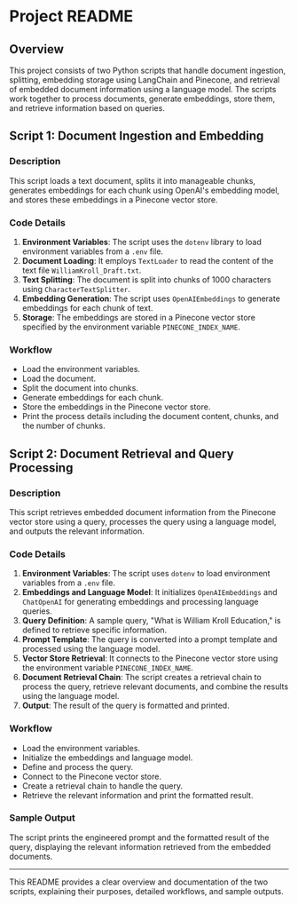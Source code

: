 # Project README

## Overview

This project consists of two Python scripts that handle document ingestion, splitting, embedding storage using LangChain and Pinecone, and retrieval of embedded document information using a language model. The scripts work together to process documents, generate embeddings, store them, and retrieve information based on queries.

## Script 1: Document Ingestion and Embedding

### Description

This script loads a text document, splits it into manageable chunks, generates embeddings for each chunk using OpenAI's embedding model, and stores these embeddings in a Pinecone vector store.

### Code Details

1. **Environment Variables**: The script uses the `dotenv` library to load environment variables from a `.env` file.
2. **Document Loading**: It employs `TextLoader` to read the content of the text file `WilliamKroll_Draft.txt`.
3. **Text Splitting**: The document is split into chunks of 1000 characters using `CharacterTextSplitter`.
4. **Embedding Generation**: The script uses `OpenAIEmbeddings` to generate embeddings for each chunk of text.
5. **Storage**: The embeddings are stored in a Pinecone vector store specified by the environment variable `PINECONE_INDEX_NAME`.

### Workflow

- Load the environment variables.
- Load the document.
- Split the document into chunks.
- Generate embeddings for each chunk.
- Store the embeddings in the Pinecone vector store.
- Print the process details including the document content, chunks, and the number of chunks.

## Script 2: Document Retrieval and Query Processing

### Description

This script retrieves embedded document information from the Pinecone vector store using a query, processes the query using a language model, and outputs the relevant information.

### Code Details

1. **Environment Variables**: The script uses `dotenv` to load environment variables from a `.env` file.
2. **Embeddings and Language Model**: It initializes `OpenAIEmbeddings` and `ChatOpenAI` for generating embeddings and processing language queries.
3. **Query Definition**: A sample query, "What is William Kroll Education," is defined to retrieve specific information.
4. **Prompt Template**: The query is converted into a prompt template and processed using the language model.
5. **Vector Store Retrieval**: It connects to the Pinecone vector store using the environment variable `PINECONE_INDEX_NAME`.
6. **Document Retrieval Chain**: The script creates a retrieval chain to process the query, retrieve relevant documents, and combine the results using the language model.
7. **Output**: The result of the query is formatted and printed.

### Workflow

- Load the environment variables.
- Initialize the embeddings and language model.
- Define and process the query.
- Connect to the Pinecone vector store.
- Create a retrieval chain to handle the query.
- Retrieve the relevant information and print the formatted result.

### Sample Output

The script prints the engineered prompt and the formatted result of the query, displaying the relevant information retrieved from the embedded documents.

---

This README provides a clear overview and documentation of the two scripts, explaining their purposes, detailed workflows, and sample outputs.
